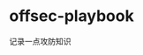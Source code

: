 





































































































































# offsec-playbook
记录一点攻防知识
